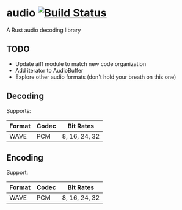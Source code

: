 # audio [![Build Status](https://travis-ci.org/brianuosseph/audio.svg?branch=master)](https://travis-ci.org/brianuosseph/audio)
A Rust audio decoding library

## TODO
- Update aiff module to match new code organization
- Add iterator to AudioBuffer
- Explore other audio formats (don't hold your breath on this one)

## Decoding
Supports:

| Format | Codec | Bit Rates |
| ------ | ----- | --------- |
| WAVE | PCM | 8, 16, 24, 32 |

## Encoding
Support: 

| Format | Codec | Bit Rates |
| ------ | ----- | --------- |
| WAVE | PCM | 8, 16, 24, 32 |
